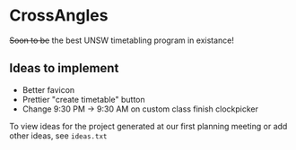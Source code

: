 # CrossAngles
~~Soon to be~~ the best UNSW timetabling program in existance!

## Ideas to implement

  * Better favicon
  * Prettier "create timetable" button
  * Change 9:30 PM -> 9:30 AM on custom class finish clockpicker

To view ideas for the project generated at our first planning meeting or add other ideas, see `ideas.txt`

